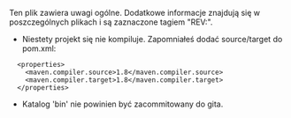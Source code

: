 
Ten plik zawiera uwagi ogólne. Dodatkowe informacje znajdują się w poszczególnych plikach i są zaznaczone tagiem "REV:".

* Niestety projekt się nie kompiluje. Zapomniałeś dodać source/target do pom.xml:
```
  <properties>
    <maven.compiler.source>1.8</maven.compiler.source>
    <maven.compiler.target>1.8</maven.compiler.target>
  </properties>
```

* Katalog 'bin' nie powinien być zacommitowany do gita.
